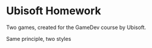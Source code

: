 # Ubisoft Homework

Two games, created for the GameDev course by Ubisoft.

Same principle, two styles
